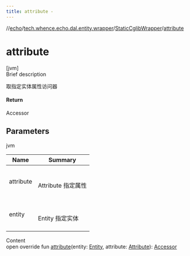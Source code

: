 ```yaml
---
title: attribute -
---
```

//[echo](../../index.md)/[tech.whence.echo.dal.entity.wrapper](../index.md)/[StaticCglibWrapper](index.md)/[attribute](attribute.md)



# attribute  
[jvm]  
Brief description  


取指定实体属性访问器



#### Return  


Accessor



## Parameters  
  
jvm  
  
|  Name|  Summary| 
|---|---|
| attribute| <br><br>Attribute 指定属性<br><br>
| entity| <br><br>Entity 指定实体<br><br>
  
  
Content  
open override fun [attribute](attribute.md)(entity: [Entity](../../tech.whence.echo.dal.entity/-entity/index.md), attribute: [Attribute](../-attribute/index.md)): [Accessor](../../tech.whence.echo.container.accessor/-accessor/index.md)  



